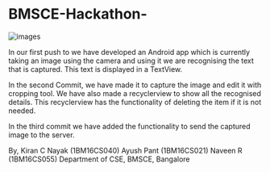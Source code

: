 # BMSCE-Hackathon-
![images](https://i.imgur.com/jzU2aBi.png)

In our first push to we have developed an Android app which is currently taking an image using the camera and using it we are recognising the text that is captured. This text is displayed in a TextView.

In the second Commit, we have made it to capture the image and edit it with cropping tool. We have also made a recyclerview to show all the recognised details. This recyclerview has the functionality of deleting the item if it is not needed.

In the third commit we have added the functionality to send the captured image to the server.

By,
  Kiran C Nayak (1BM16CS040)
  Ayush Pant (1BM16CS021)
  Naveen R (1BM16CS055)
  Department of CSE, BMSCE, Bangalore
